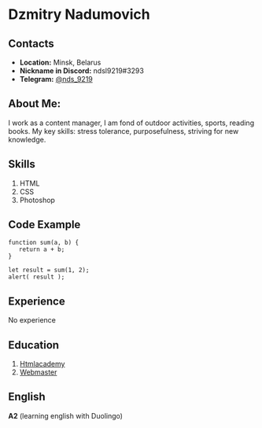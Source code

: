 # Dzmitry Nadumovich

## Contacts
+ **Location:** Minsk, Belarus
+ **Nickname in Discord:** ndsl9219#3293
+ **Telegram:** [@nds_9219](https://t.me/nds_9219)

## About Me:
I work as a content manager, I am fond of outdoor activities, sports, reading books. My key skills: stress tolerance, purposefulness, striving for new knowledge.

## Skills
1. HTML
2. CSS
3. Photoshop

## Code Example
```
function sum(a, b) {
   return a + b;
}
                        
let result = sum(1, 2);
alert( result );
```
## Experience
No experience

## Education
1. [Htmlacademy](https://htmlacademy.ru/courses)
2. [Webmaster](https://ias.bsuir.by/course/web-master)

## English
**A2** (learning english with Duolingo)
